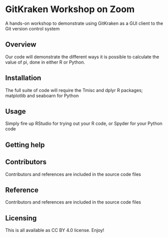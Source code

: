 # GitKraken Workshop on Zoom
A hands-on workshop to demonstrate using GitKraken as a GUI client to the Git version control system


## Overview
Our code will demonstrate the different ways it is possible to calculate the value of pi, done in either R or Python.


## Installation
The full suite of code will require the Tmisc and dplyr R packages;
matplotlib and seaboarn for Python


## Usage
Simply fire up RStudio for trying out your R code, or Spyder for your Python code


## Getting help


## Contributors
Contributors and references are included in the source code files


## Reference
Contributors and references are included in the source code files


## Licensing
This is all available as CC BY 4.0 license. Enjoy!

